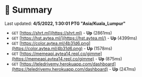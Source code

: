 # 📖 Summary
Last updated: **4/5/2022, 1:30:01 PTG "Asia/Kuala_Lumpur"**

- `GET` [https://shrt.ml](https://shrt.ml) - **Up** (2861ms)
- `GET` [https://hst.aytea.ml/](https://hst.aytea.ml/) - **Up** (4399ms)
- `GET` [https://color.aytea.ml/4b31d6.png](https://color.aytea.ml/4b31d6.png) - **Up** (1578ms)
- `GET` [https://memeapi.aytea14.repl.co/gimme](https://memeapi.aytea14.repl.co/gimme) - **Up** (875ms)
- `GET` [https://teledrivemy.herokuapp.com/dashboard](https://teledrivemy.herokuapp.com/dashboard) - **Up** (247ms)
